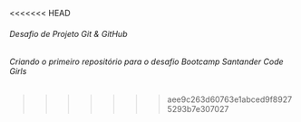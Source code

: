 <<<<<<< HEAD
###### Desafio de Projeto Git & GitHub

###### Criando o primeiro repositório para o desafio Bootcamp Santander Code Girls
>>>>>>> aee9c263d60763e1abced9f89275293b7e307027

